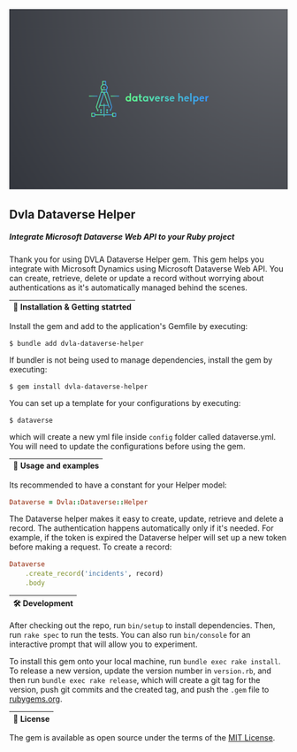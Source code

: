 <div align="center">
  <img alt="gem logo" src="/docs/lego.png">
</div>

## Dvla Dataverse Helper
##### _Integrate Microsoft Dataverse Web API to your Ruby project_


Thank you for using DVLA Dataverse Helper gem. This gem helps you integrate with Microsoft Dynamics using Microsoft Dataverse Web API. You can create, retrieve, delete or update a record without worrying about authentications as it's automatically managed behind the scenes.


| 🏁  Installation & Getting statrted |
| ----------------------------------------- |


Install the gem and add to the application's Gemfile by executing:

    $ bundle add dvla-dataverse-helper

If bundler is not being used to manage dependencies, install the gem by executing:

    $ gem install dvla-dataverse-helper

You can set up a template for your configurations by executing:

    $ dataverse

which will create a new yml file inside `config` folder called dataverse.yml. You will need to update the configurations before using the gem.


| 👔 Usage and examples |
| ----------------------------------------- |

Its recommended to have a constant for your Helper model:
```ruby
Dataverse = Dvla::Dataverse::Helper
```

The Dataverse helper makes it easy to create, update, retrieve and delete a record. The authentication happens automatically only if it's needed. For example, if the token is expired the Dataverse helper will set up a new token before making a request. To create a record:

```ruby
Dataverse
    .create_record('incidents', record)
    .body
```


| 🛠 Development |
| ----------------------------------------- |


After checking out the repo, run `bin/setup` to install dependencies. Then, run `rake spec` to run the tests. You can also run `bin/console` for an interactive prompt that will allow you to experiment.

To install this gem onto your local machine, run `bundle exec rake install`. To release a new version, update the version number in `version.rb`, and then run `bundle exec rake release`, which will create a git tag for the version, push git commits and the created tag, and push the `.gem` file to [rubygems.org](https://rubygems.org).

| 📃 License |
| ----------------------------------------- |

The gem is available as open source under the terms of the [MIT License](https://opensource.org/licenses/MIT).



